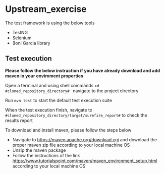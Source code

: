 # Upstream_exercise

The test framework is using the below tools
<ul>
<li>TestNG</li>
<li>Selenium</li>
<li>Boni Garcia library</li>
</ul>

<h2>Test execution</h2>

<p><b>Please follow the below instruction if you have already download and add maven in your enviroment properties</b></p>


<p>Open a terminal and using shell commands <code>cd #cloned_repository_directory# </code>  navigate to the project directory</p>
<p> Run <code>mvn test</code> to start the default test execution suite</p>
<p>When the test execution finish, navigate to <code>#cloned_repository_directory/target/surefire_report#</code> to check the results report</p>

<p>To download and install maven, please follow the steps below</p>
<ul>
  <li>Navigate to <a href="https://maven.apache.org/download.cgi">https://maven.apache.org/download.cgi</a> and download the proper maven zip file according to your local machine OS</li>
<li>Unzip the maven package</li>
<li>Follow the instructions of the link <a href="https://www.tutorialspoint.com/maven/maven_environment_setup.html">https://www.tutorialspoint.com/maven/maven_environment_setup.html</a> according to your local machine OS</li>
</ul>  
